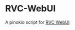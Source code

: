 # RVC-WebUI

A pinokio script for [RVC WebUI](https://github.com/RVC-Project/Retrieval-based-Voice-Conversion-WebUI.git)

